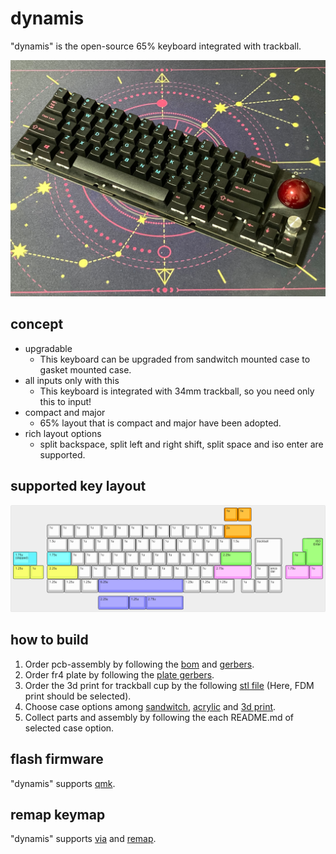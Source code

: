 # dynamis
"dynamis" is the open-source 65% keyboard integrated with trackball.

![dynamis](https://github.com/bbrfkr/dynamis-keyboard/blob/images/images/sandwitch-dynamis.jpg?raw=true)

## concept
- upgradable
    - This keyboard can be upgraded from sandwitch mounted case to gasket mounted case.
- all inputs only with this 
    - This keyboard is integrated with 34mm trackball, so you need only this to input!
- compact and major
    - 65% layout that is compact and major have been adopted.
- rich layout options
    - split backspace, split left and right shift, split space and iso enter are supported.

## supported key layout
![supported-layout](https://github.com/bbrfkr/dynamis-keyboard/blob/images/images/supported-layout.png?raw=true)

## how to build
1. Order pcb-assembly by following the [bom](https://github.com/bbrfkr/dynamis-keyboard/blob/master/BOM.md) and [gerbers](https://github.com/bbrfkr/dynamis-keyboard/master/add-docs-logos/gerbers).
2. Order fr4 plate by following the [plate gerbers](https://github.com/bbrfkr/dynamis-keyboard/tree/master/plate/gerbers).
3. Order the 3d print for trackball cup by the following [stl file](https://github.com/bbrfkr/dynamis-keyboard/blob/master/trackball-cup/trackball-cup.stl) (Here, FDM print should be selected).
4. Choose case options among [sandwitch](https://github.com/bbrfkr/dynamis-keyboard/tree/master/case/sandwitch), [acrylic](https://github.com/bbrfkr/dynamis-keyboard/tree/master/case/acrylic) and [3d print](https://github.com/bbrfkr/dynamis-keyboard/tree/master/case/3dp).
5. Collect parts and assembly by following the each README.md of selected case option.

## flash firmware
"dynamis" supports [qmk](https://github.com/qmk/qmk_firmware/tree/master/keyboards/bbrfkr/dynamis).

## remap keymap
"dynamis" supports [via](url) and [remap](https://remap-keys.app/catalog/stOy3bAlBUlsGzHCaDIQ).
